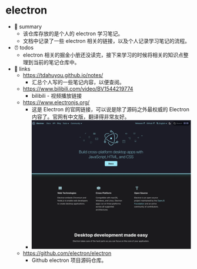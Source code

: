 # electron

- 📝 summary
  - 该仓库存放的是个人的 electron 学习笔记。
  - 文档中记录了一些 electron 相关的链接，以及个人记录学习笔记的流程。
- ⏰ todos
  - electron 相关的掘金小册还没读完，接下来学习的时候将相关的知识点整理到当前的笔记仓库中。
- 🔗 links
  - https://tdahuyou.github.io/notes/
    - 汇总个人写的一些笔记内容，以便查阅。
  - https://www.bilibili.com/video/BV1544219774
    - bilibili - 视频播放链接
  - https://www.electronjs.org/
    - 这是 Electron 的官网链接，可以说是除了源码之外最权威的 Electron 内容了。官网有中文版，翻译得非常友好。
    - ![](md-imgs/2024-10-05-19-22-00.png)
  - https://github.com/electron/electron
    - Github electron 项目源码仓库。